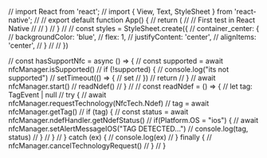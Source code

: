 // import React from 'react';
// import { View, Text, StyleSheet } from 'react-native';
//
// export default function App() {
//   return (
//     <View style={styles.container_center}>
//       <Text style={styles.title}>First test in React Native</Text>
//     </View>
//   )
// }
//
// const styles = StyleSheet.create({
//   container_center: {
//     backgroundColor: 'blue',
//     flex: 1,
//     justifyContent: 'center',
//     alignItems: 'center',
//   }
//
// })


//     const hasSupportNfc = async () => {
//         const supported = await nfcManager.isSupported()
//         if (!supported) {
//             console.log("its not supported")
//             setTimeout(() => {
//                 set
//             })
//             return
//         }
//         await nfcManager.start()
//         readNdef()
//     }
//
//     const readNdef = () => {
//         let tag: TagEvent | null
//         try {
//             await nfcManager.requestTechnology(NfcTech.Ndef)
//             tag = await nfcManager.getTag()
//             if (tag) {
//                 const status = await nfcManager.ndefHandler.getNdefStatus()
//                 if(Platform.OS = "ios") {
//                     await nfcManager.setAlertMessageIOS("TAG DETECTED...")
//                     console.log(tag, status)
//                 }
//             }
//         } catch (ex) {
//             console.log(ex)
//         } finally {
//             nfcManager.cancelTechnologyRequest()
//         }
//     }